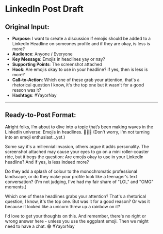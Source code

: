 # LinkedIn Post Draft

## Original Input:
- **Purpose**: I want to create a discussion if emojis should be added to a LinkedIn Headline on someones profile and if they are okay, is less is more?
- **Audience**: Anyone / Everyone
- **Key Message**: Emojis in headlines yay or nay?
- **Supporting Points**: The screenshot attached
- **Hook**: Are emojis okay to use in your headline? if yes, then is less is more?
- **Call-to-Action**: Which one of these grab your attention, that's a rhetorical question I know, it's the top one but it wasn't for a good reason was it? 
- **Hashtags**: #YayorNay

---

## Ready-to-Post Format:

Alright folks, I’m about to dive into a topic that’s been making waves in the LinkedIn universe: Emojis in headlines. 🤔💭📝 (Don't worry, I'm not turning into an emoji enthusiast...yet.)

Some say it's a millennial invasion, others argue it adds personality. The screenshot attached may cause your eyes to go on a mini roller-coaster ride, but it begs the question: Are emojis okay to use in your LinkedIn headline? And if yes, is less indeed more? 

Do they add a splash of colour to the monochromatic professional landscape, or do they make your profile look like a teenager's text conversation? (I'm not judging, I've had my fair share of "LOL" and "OMG" moments.)

Which one of these headlines grabs your attention? That's a rhetorical question, I know, it's the top one. But was it for a good reason? Or was it because it looked like a unicorn threw up a rainbow on it? 

I'd love to get your thoughts on this. And remember, there's no right or wrong answer here - unless you use the eggplant emoji. Then we might need to have a chat. 😁 #YayorNay


